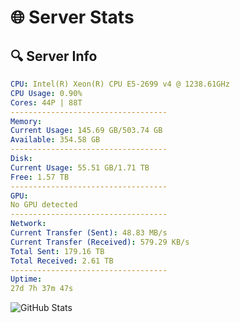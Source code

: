 # 🌐 Server Stats
## 🔍 Server Info
```yaml
CPU: Intel(R) Xeon(R) CPU E5-2699 v4 @ 1238.61GHz
CPU Usage: 0.90%
Cores: 44P | 88T
-----------------------------------
Memory:
Current Usage: 145.69 GB/503.74 GB
Available: 354.58 GB
-----------------------------------
Disk:
Current Usage: 55.51 GB/1.71 TB
Free: 1.57 TB
-----------------------------------
GPU:
No GPU detected
-----------------------------------
Network:
Current Transfer (Sent): 48.83 MB/s
Current Transfer (Received): 579.29 KB/s
Total Sent: 179.16 TB
Total Received: 2.61 TB
-----------------------------------
Uptime:
27d 7h 37m 47s
```
![GitHub Stats](https://img.shields.io/badge/Updated-2025-03-07_06:21:05-blue)